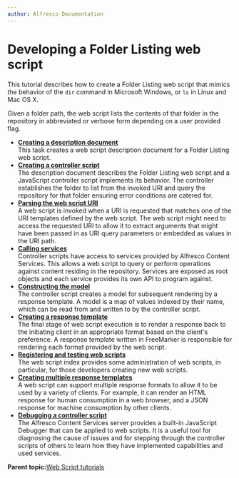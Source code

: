 ```yaml
---
author: Alfresco Documentation
---
```


# Developing a Folder Listing web script

This tutorial describes how to create a Folder Listing web script that mimics the behavior of the `dir` command in Microsoft Windows, or `ls` in Linux and Mac OS X.

Given a folder path, the web script lists the contents of that folder in the repository in abbreviated or verbose form depending on a user provided flag.

-   **[Creating a description document](../tasks/ws-desc-doc-create.md)**  
This task creates a web script description document for a Folder Listing web script.
-   **[Creating a controller script](../tasks/ws-controller-create.md)**  
The description document describes the Folder Listing web script and a JavaScript controller script implements its behavior. The controller establishes the folder to list from the invoked URI and query the repository for that folder ensuring error conditions are catered for.
-   **[Parsing the web script URI](../tasks/ws-uri-parse.md)**  
A web script is invoked when a URI is requested that matches one of the URI templates defined by the web script. The web script might need to access the requested URI to allow it to extract arguments that might have been passed in as URI query parameters or embedded as values in the URI path.
-   **[Calling services](../concepts/ws-call-services.md)**  
Controller scripts have access to services provided by Alfresco Content Services. This allows a web script to query or perform operations against content residing in the repository. Services are exposed as root objects and each service provides its own API to program against.
-   **[Constructing the model](../concepts/ws-model-construct.md)**  
The controller script creates a model for subsequent rendering by a response template. A model is a map of values indexed by their name, which can be read from and written to by the controller script.
-   **[Creating a response template](../tasks/ws-respTemp-create.md)**  
The final stage of web script execution is to render a response back to the initiating client in an appropriate format based on the client's preference. A response template written in FreeMarker is responsible for rendering each format provided by the web script.
-   **[Registering and testing web scripts](../tasks/ws-register.md)**  
The web script index provides some administration of web scripts, in particular, for those developers creating new web scripts.
-   **[Creating multiple response templates](../tasks/ws-json-add.md)**  
A web script can support multiple response formats to allow it to be used by a variety of clients. For example, it can render an HTML response for human consumption in a web browser, and a JSON response for machine consumption by other clients.
-   **[Debugging a controller script](../tasks/ws-controller-debug.md)**  
The Alfresco Content Services server provides a built-in JavaScript Debugger that can be applied to web scripts. It is a useful tool for diagnosing the cause of issues and for stepping through the controller scripts of others to learn how they have implemented capabilities and used services.

**Parent topic:**[Web Script tutorials](../tasks/ws-tutorials.md)


